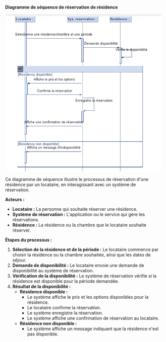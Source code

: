 
**Diagramme de séquence de réservation de résidence**

![](img.png)


Ce diagramme de séquence illustre le processus de réservation d'une résidence par un locataire, en interagissant avec un système de réservation.

**Acteurs :**

* **Locataire :** La personne qui souhaite réserver une résidence.
* **Système de réservation :** L'application ou le service qui gère les réservations.
* **Résidence :** La résidence ou la chambre que le locataire souhaite réserver.

**Étapes du processus :**

1.  **Sélection de la résidence et de la période :** Le locataire commence par choisir la résidence ou la chambre souhaitée, ainsi que les dates de séjour.
2.  **Demande de disponibilité :** Le locataire envoie une demande de disponibilité au système de réservation.
3.  **Vérification de la disponibilité :** Le système de réservation vérifie si la résidence est disponible pour la période demandée.
4.  **Résultat de la disponibilité :**
    * **Résidence disponible :**
        * Le système affiche le prix et les options disponibles pour la résidence.
        * Le locataire confirme la réservation.
        * Le système enregistre la réservation.
        * Le système affiche une confirmation de réservation au locataire.
    * **Résidence non disponible :**
        * Le système affiche un message indiquant que la résidence n'est pas disponible.


